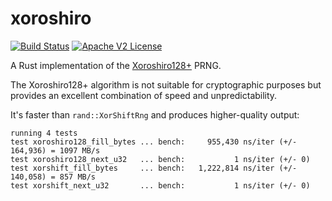 # xoroshiro
[![Build Status](https://travis-ci.org/codahale/xoroshiro.svg)](https://travis-ci.org/codahale/xoroshiro)
[![Apache V2 License](http://img.shields.io/badge/license-Apache%20V2-blue.svg)](https://github.com/codahale/xoroshiro/blob/master/LICENSE)

A Rust implementation of the [Xoroshiro128+](http://xoroshiro.di.unimi.it) PRNG.

The Xoroshiro128+ algorithm is not suitable for cryptographic purposes but
provides an excellent combination of speed and unpredictability.

It's faster than `rand::XorShiftRng` and produces higher-quality output:

```
running 4 tests
test xoroshiro128_fill_bytes ... bench:     955,430 ns/iter (+/- 164,936) = 1097 MB/s
test xoroshiro128_next_u32   ... bench:           1 ns/iter (+/- 0)
test xorshift_fill_bytes     ... bench:   1,222,814 ns/iter (+/- 140,058) = 857 MB/s
test xorshift_next_u32       ... bench:           1 ns/iter (+/- 0)
```
